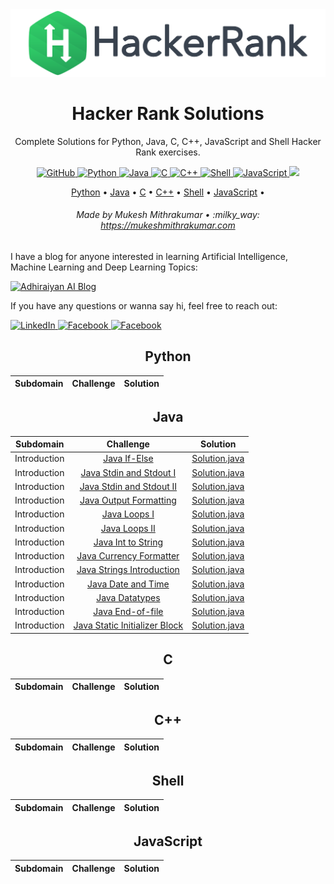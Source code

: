 <img src="./images/cover.svg">

<h1 id="HackerRankSolutions" align="center" >Hacker Rank Solutions</h1>

<p align="center">Complete Solutions for Python, Java, C, C++, JavaScript and Shell Hacker Rank exercises.</p>

<p align="center">
    <a href="https://opensource.org/licenses/MIT">
        <img src="https://img.shields.io/cocoapods/l/AFNetworking.svg" alt="GitHub">
    </a>
    <a href="https://devdocs.io/python~3.6/">
        <img src="https://img.shields.io/badge/Python-Docs-3572A5.svg?style=flat&logo=c%2B%2B" alt="Python">
    </a>
    <a href="https://devdocs.io/openjdk~8/">
        <img src="https://img.shields.io/badge/Java-Docs-B07219.svg?style=flat&logo=c%2B%2B" alt="Java">
    </a>
    <a href="https://devdocs.io/c/">
        <img src="https://img.shields.io/badge/C-Docs-555555.svg?style=flat&logo=c%2B%2B" alt="C">
    </a>
    <a href="https://devdocs.io/cpp/">
        <img src="https://img.shields.io/badge/C++-Docs-F34B7D.svg?style=flat&logo=c%2B%2B" alt="C++">
    </a>
    <a href="https://devdocs.io/bash/">
        <img src="https://img.shields.io/badge/Shell-Docs-89E051.svg?style=flat&logo=c%2B%2B" alt="Shell">
    </a>
    <a href="https://devdocs.io/javascript/">
        <img src="https://img.shields.io/badge/JavaScript-Docs-F1E05A.svg?style=flat&logo=c%2B%2B" alt="JavaScript">
    </a>
    <a href="https://www.codacy.com/manual/mukesh_4/HackerRankSolutions?utm_source=github.com&amp;utm_medium=referral&amp;utm_content=mukeshmithrakumar/HackerRankSolutions&amp;utm_campaign=Badge_Grade">
        <img src="https://api.codacy.com/project/badge/Grade/df5687168a3f40a88e340c40acb80ed6"/>
    </a>
</p>

<p align="center">
    <a href="#python">Python</a> •
    <a href="#java">Java</a> •
    <a href="#c">C</a> •
    <a href="#C++">C++</a> •
    <a href="#shell">Shell</a> •
    <a href="#javascript">JavaScript</a> •
</p>

<h6 align="center">Made by Mukesh Mithrakumar • :milky_way: <a href="https://mukeshmithrakumar.com">https://mukeshmithrakumar.com</a></h6>

I have a blog for anyone interested in learning Artificial Intelligence, Machine Learning and Deep Learning Topics:

<a href="https://www.adhiraiyan.org/">
    <img src="https://img.shields.io/badge/Adhiraiyan AI Blog-red.svg?" alt="Adhiraiyan AI Blog">
</a>

If you have any questions or wanna say hi, feel free to reach out:

<a href="https://www.linkedin.com/in/mukesh-mithrakumar/">
    <img src="https://img.shields.io/badge/LinkedIn-blue.svg?" alt="LinkedIn">
</a>
<a href="https://www.facebook.com/adhiraiyan/">
    <img src="https://img.shields.io/badge/Facebook-brightgreen.svg?" alt="Facebook">
</a>
<a href="https://twitter.com/MMithrakumar">
    <img src="https://img.shields.io/badge/Twitter-9cf.svg?" alt="Facebook">
</a>



<h2 align="center">Python</h2>

| Subdomain         | Challenge                                                             | Solution                                                                                                      |
|:-----------------:|:---------------------------------------------------------------------:|:-------------------------------------------------------------------------------------------------------------:|



<h2 align="center">Java</h2>

| Subdomain         | Challenge                                                             | Solution                                                                                                      |
|:-----------------:|:---------------------------------------------------------------------:|:-------------------------------------------------------------------------------------------------------------:|
| Introduction      | [Java If-Else](https://www.hackerrank.com/challenges/java-if-else)    | [Solution.java](https://github.com/mukeshmithrakumar/HackerRankSolutions/blob/master/Java/1.%20Introduction/exercise1.java)
| Introduction      | [Java Stdin and Stdout I](https://www.hackerrank.com/challenges/java-stdin-and-stdout-1/problem) | [Solution.java](https://github.com/mukeshmithrakumar/HackerRankSolutions/blob/master/Java/1.%20Introduction/exercise2.java)
| Introduction      | [Java Stdin and Stdout II](https://www.hackerrank.com/challenges/java-stdin-stdout/problem)| [Solution.java](https://github.com/mukeshmithrakumar/HackerRankSolutions/blob/master/Java/1.%20Introduction/exercise3.java)
| Introduction      | [Java Output Formatting](https://www.hackerrank.com/challenges/java-output-formatting/problem) | [Solution.java](https://github.com/mukeshmithrakumar/HackerRankSolutions/blob/master/Java/1.%20Introduction/exercise4.java)
| Introduction      | [Java Loops I](https://www.hackerrank.com/challenges/java-loops-i/problem)  | [Solution.java](https://github.com/mukeshmithrakumar/HackerRankSolutions/blob/master/Java/1.%20Introduction/exercise5.java)
| Introduction      | [Java Loops II](https://www.hackerrank.com/challenges/java-loops/problem) | [Solution.java](https://github.com/mukeshmithrakumar/HackerRankSolutions/blob/master/Java/1.%20Introduction/exercise6.java)
| Introduction      | [Java Int to String](https://www.hackerrank.com/challenges/java-int-to-string/problem) | [Solution.java](https://github.com/mukeshmithrakumar/HackerRankSolutions/blob/master/Java/1.%20Introduction/exercise7.java)
| Introduction      | [Java Currency Formatter](https://www.hackerrank.com/challenges/java-currency-formatter/problem) | [Solution.java](https://github.com/mukeshmithrakumar/HackerRankSolutions/blob/master/Java/1.%20Introduction/exercise8.java)
| Introduction      | [Java Strings Introduction](https://www.hackerrank.com/challenges/java-strings-introduction/problem) | [Solution.java](https://github.com/mukeshmithrakumar/HackerRankSolutions/blob/master/Java/1.%20Introduction/exercise9.java)
| Introduction      | [Java Date and Time](https://www.hackerrank.com/challenges/java-date-and-time/problem)  | [Solution.java](https://github.com/mukeshmithrakumar/HackerRankSolutions/blob/master/Java/1.%20Introduction/exercise10.java)
| Introduction      | [Java Datatypes](https://www.hackerrank.com/challenges/java-datatypes/problem) | [Solution.java](https://github.com/mukeshmithrakumar/HackerRankSolutions/blob/master/Java/1.%20Introduction/exercise11.java)
| Introduction      | [Java End-of-file](https://www.hackerrank.com/challenges/java-end-of-file/problem) | [Solution.java](https://github.com/mukeshmithrakumar/HackerRankSolutions/blob/master/Java/1.%20Introduction/exercise12.java)
| Introduction      | [Java Static Initializer Block](https://www.hackerrank.com/challenges/java-static-initializer-block/problem) | [Solution.java](https://github.com/mukeshmithrakumar/HackerRankSolutions/blob/master/Java/1.%20Introduction/exercise13.java)



<h2 align="center">C</h2>

| Subdomain         | Challenge                                                             | Solution                                                                                                      |
|:-----------------:|:---------------------------------------------------------------------:|:-------------------------------------------------------------------------------------------------------------:|



<h2 align="center">C++</h2>

| Subdomain         | Challenge                                                             | Solution                                                                                                      |
|:-----------------:|:---------------------------------------------------------------------:|:-------------------------------------------------------------------------------------------------------------:|



<h2 align="center">Shell</h2>

| Subdomain         | Challenge                                                             | Solution                                                                                                      |
|:-----------------:|:---------------------------------------------------------------------:|:-------------------------------------------------------------------------------------------------------------:|




<h2 align="center">JavaScript</h2>

| Subdomain         | Challenge                                                             | Solution                                                                                                      |
|:-----------------:|:---------------------------------------------------------------------:|:-------------------------------------------------------------------------------------------------------------:|
